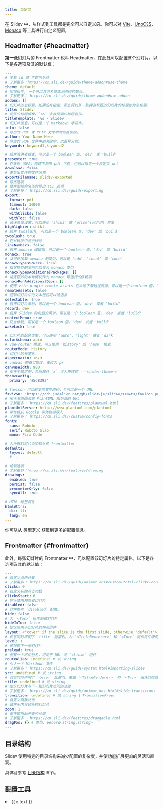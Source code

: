 ```yaml
---
title: 自定义
---
```


在 Slidev 中，从样式到工具都是完全可以自定义的。你可以对 [Vite](/custom/config-vite)、[UnoCSS](/custom/config-unocss)、[Monaco](/custom/config-monaco) 等工具进行自定义配置。

## Headmatter {#headmatter}

**第一张**幻灯片的 Frontmatter 也叫 Headmatter，在此处可以配置整个幻灯片。以下是各选项及其的默认值：


```yaml
---
# 主题 id 或 主题包名称
# 了解更多：https://cn.sli.dev/guide/theme-addon#use-theme
theme: default
# 附加组件, 一个可以含包名或本地路径的数组。
# 了解更多： https://cn.sli.dev/guide/theme-addon#use-addon
addons: []
# 幻灯片的总标题，如果没有指定，那么将以第一张拥有标题的幻灯片的标题作为总标题。
title: Slidev
# 网页的标题模板，`%s` 会被页面的标题替换。
titleTemplate: '%s - Slidev'
# 幻灯片信息，可以是一个 markdown 字符串。
info: false
# 导出的 PDF 或 PPTX 文件中的作者字段。
author: Your Name Here
# 导出的 PDF 文件中的关键字，以逗号分割。
keywords: keyword1,keyword2

# 启用演讲者模式，可以是一个 boolean 值、'dev' 或 'build'
presenter: true
# 在单页（SPA）构建中启用 pdf 下载，也可以指定一个自定义 url
download: false
# 要导出文件的文件名称
exportFilename: slidev-exported
# 导出选项
# 使用驼峰命名法的导出 CLI 选项
# 了解更多： https://cn.sli.dev/guide/exporting
export:
  format: pdf
  timeout: 30000
  dark: false
  withClicks: false
  withToc: false
# 语法高亮设置，可以使用 'shiki' 或 'prism'(已弃用) 方案
highlighter: shiki
# 启用 twoslash, 可以是一个 boolean 值，'dev' 或 'build'
twoslash: true
# 在代码块中显示行号
lineNumbers: false
# 启用 monaco 编辑器，可以是一个 boolean 值，'dev' 或 'build'
monaco: true
# 从何处加载 monaco 的类型，可以是 'cdn'，'local' 或 ‘none’
monacoTypesSource: local
# 指定额外的本地包以导入 monaco 类型
monacoTypesAdditionalPackages: []
# 指定额外的本地模块作为 monaco 可运行的依赖项
monacoRunAdditionalDeps: []
# 使用 vite-plugin-remote-assets 在本地下载远程资源，可以是一个 boolean 值，'dev' 或者 'build'
remoteAssets: false
# 控制幻灯片中的文本是否可以被选择
selectable: true
# 启用幻灯片录制，可以是一个 boolean 值，'dev' 或者 'build'
record: dev
# 启用 Slidev 的前后文菜单，可以是一个 boolean 值，'dev' 或者 'build'
contextMenu: true
# 防止休眠，可以是一个 boolean 值，'dev' 或者 'build'
wakeLock: true

# 幻灯片的配色方案，可以使用 'auto'，'light' 或者 'dark'
colorSchema: auto
# vue-router 模式，可以使用 'history' 或 'hash' 模式
routerMode: history
# 幻灯片的长宽比
aspectRatio: 16/9
# canvas 的真实宽度，单位为 px
canvasWidth: 980
# 用于主题定制，会将属性 `x` 注入根样式 `--slidev-theme-x`
themeConfig:
  primary: '#5d8392'

# favicon 可以是本地文件路径，也可以是一个 URL
favicon: 'https://cdn.jsdelivr.net/gh/slidevjs/slidev/assets/favicon.png'
# 用于渲染图表的 PlantUML 服务器的 URL
# 了解更多： https://cn.sli.dev/features/plantuml.html
plantUmlServer: https://www.plantuml.com/plantuml
# 字体将从 Google 字体自动导入
# 了解更多： https://cn.sli.dev/custom/config-fonts
fonts:
  sans: Roboto
  serif: Roboto Slab
  mono: Fira Code

# 为所有幻灯片添加默认的 frontmatter
defaults:
  layout: default
  # ...

# 绘制选项
# 了解更多：https://cn.sli.dev/features/drawing
drawings:
  enabled: true
  persist: false
  presenterOnly: false
  syncAll: true

# HTML 标签属性
htmlAttrs:
  dir: ltr
  lang: en
---
```

你可以从 [类型定义](https://github.com/slidevjs/slidev/blob/main/packages/types/src/config.ts) 获取到更多的配置信息。

## Frontmatter {#frontmatter}

此外，每张幻灯片的 Frontmatter 中，可以配置该幻灯片的特定属性。以下是各选项及其的默认值：

```yaml
---
# 自定义点击计数
# 了解更多： https://cn.sli.dev/guide/animations#custom-total-clicks-count
clicks: 0
# 自定义初始点击次数
clicksStart: 0
# 完全禁用和隐藏幻灯片
disabled: false
# 作用参考 `disabled` 配置。
hide: false
# 为 `<Toc>` 组件隐藏幻灯片
hideInToc: false
# 定义应用于幻灯片的布局组件
layout: <"cover" if the slide is the first slide, otherwise "default">
# 仅当同时声明了 `title` 配置时，为 `<TitleRenderer>` 和 `<Toc>` 提供组件级的标题覆盖
level: 1
# 预加载下一张幻灯片
preload: true
# 创建一个路由别名，可用于 URL 或 `<Link>` 组件
routeAlias: undefined # 或 string
# 引入一个 Markdown 文件
# 了解更多： https://cn.sli.dev/guide/syntax.html#importing-slides
src: undefined # 或 string
# 仅当同时声明了 `level` 配置时，覆盖 `<TitleRenderer>` 和 `<Toc>` 组件的标题
title: undefined # 或 string
# 定义幻灯片与下一张幻灯片之间的过渡
# 了解更多： https://cn.sli.dev/guide/animations.html#slide-transitions
transition: undefined # 或 string | TransitionProps
# 自定义缩放比例
# 适用于内容较多的幻灯片
zoom: 1
# 用于可拖动元素的位置
# 了解更多： https://cn.sli.dev/features/draggable.html
dragPos: {} # 类型: Record<string,string>
---
```

## 目录结构

Slidev 使用特定的目录结构来减少配置的复杂度，并使功能扩展更加的灵活和直观。

具体请参考 [目录结构](./directory-structure) 章节。

## 配置工具

<script setup>
import VPLink from 'vitepress/dist/client/theme-default/components/VPLink.vue'
import customizations from '../.vitepress/customizations'
</script>

<li v-for="c of customizations.slice(2)" :key="c.text">
  <VPLink :href="c.link">
    {{ c.text }}
  </VPLink>
</li>
